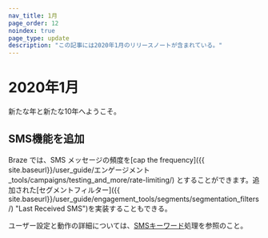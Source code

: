 ```yaml
---
nav_title: 1月
page_order: 12
noindex: true
page_type: update
description: "この記事には2020年1月のリリースノートが含まれている。"
---
```

# 2020年1月

新たな年と新たな10年へようこそ。 

## SMS機能を追加

Braze では、SMS メッセージの頻度を[cap the frequency]({{ site.baseurl}}/user_guide/エンゲージメント_tools/campaigns/testing_and_more/rate-limiting/) とすることができます。追加された[セグメントフィルター]({{ site.baseurl}}/user_guide/engagement_tools/segments/segmentation_filters/) "Last Received SMS")を実装することもできる。

ユーザー設定と動作の詳細については、[SMSキーワード](/docs/user_guide/message_building_by_channel/sms/keywords/)処理を参照のこと。

